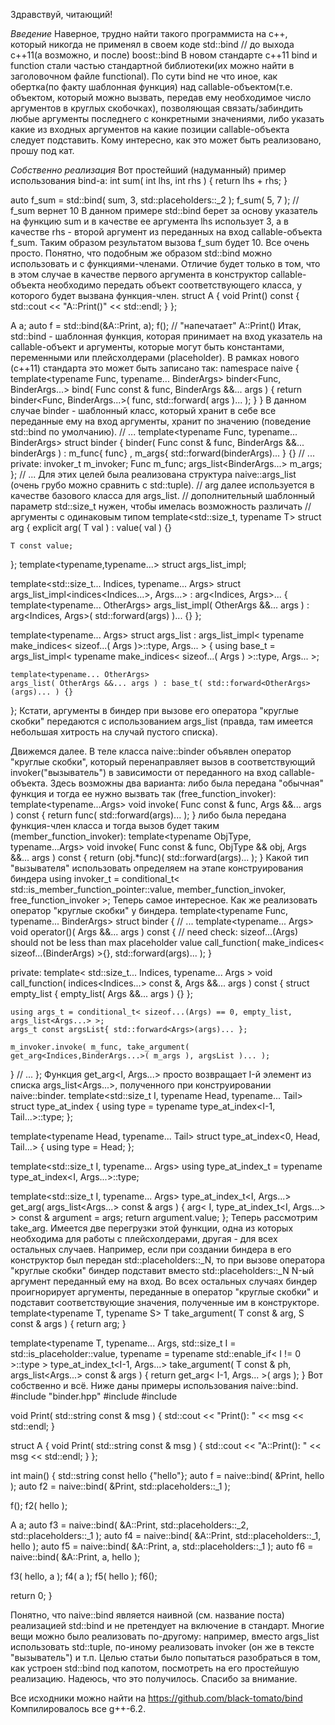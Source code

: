 Здравствуй, читающий!

<i>Введение</i>
Наверное, трудно найти такого программиста на с++, который никогда не применял в своем коде
<source lang="cpp">
std::bind // до выхода с++11(а возможно, и после) boost::bind
</source>
В новом стандарте с++11 bind и function стали частью стандартной библиотеки(их можно найти в заголовочном файле functional). По сути bind не что иное, как обертка(по факту шаблонная функция) над callable-объектом(т.е. объектом, который можно вызвать, передав ему необходимое число аргументов в круглых скобочках), позволяющая связать/забиндить любые аргументы последнего с конкретными значениями, либо указать какие из входных аргументов на какие позиции callable-объекта следует подставить. Кому интересно, как это может быть реализовано, прошу под кат.

<cut />
<i>Собственно реализация</i>
Вот простейший (надуманный) пример использования bind-a:
<source lang="cpp">
int sum( int lhs, int rhs )
{
  return lhs + rhs;
}

auto f_sum = std::bind( sum, 3, std::placeholders::_2 );
f_sum( 5, 7 ); // f_sum вернет 10
</source>
В данном примере std::bind берет за основу указатель на функцию sum и в качестве ее аргумента lhs использует 3, а в качестве rhs - второй аргумент из переданных на вход callable-объекта f_sum. Таким образом результатом вызова f_sum будет 10. Все очень просто. Понятно, что подобным же образом std::bind можно использовать и с функциями-членами. Отличие будет только в том, что в этом случае в качестве первого аргумента в конструктор callable-объекта необходимо передать объект соответствующего класса, у которого будет вызвана функция-член.
<spoiler title="Пример">
<source lang="cpp">
struct A
{
  void Print() const
  {
    std::cout << "A::Print()" << std::endl;
  }
};

A a;
auto f = std::bind(&A::Print, a);
f(); // "напечатает" A::Print()
</source>
</spoiler>
Итак, std::bind - шаблонная функция, которая принимает на вход указатель на callable-объект и аргументы, которые могут быть константами, переменными или плейсхолдерами (placeholder). В рамках нового (с++11) стандарта это может быть записано так:
<source lang="cpp">
namespace naive
{
template<typename Func, typename... BinderArgs>
binder<Func, BinderArgs...> bind( Func const & func, BinderArgs &&... args )
{
  return binder<Func, BinderArgs...>( func, std::forward<BinderArgs>( args )... );
}
}
</source>
В данном случае binder - шаблонный класс, который хранит в себе все переданные ему на вход аргументы, хранит по значению (поведение std::bind по умолчанию).
<source lang="cpp">
// ...
  template<typename Func, typename... BinderArgs>
  struct binder
  {
    binder( Func const & func, BinderArgs &&... binderArgs )
      : m_func{ func}
      , m_args{ std::forward<BinderArgs>(binderArgs)... }
    {}
    // ...
  private:
    invoker_t m_invoker;
    Func m_func;
    args_list<BinderArgs...> m_args;
  };
// ...
</source>
Для этих целей была реализована структура naive::args_list (очень грубо можно сравнить с std::tuple).
<spoiler title="args_list">
<source lang="cpp">
  // arg далее используется в качестве базового класса для args_list.
  // дополнительный шаблонный параметр  std::size_t нужен, чтобы имелась возможность различать
  // аргументы с одинаковым типом
  template<std::size_t, typename T>
  struct arg
  {
    explicit arg( T val ) : value( val ) {}

    T const value;
  };
  template<typename,typename...>
  struct args_list_impl;

  template<std::size_t... Indices, typename... Args>
  struct args_list_impl<indices<Indices...>, Args...> : arg<Indices, Args>...
  {
    template<typename... OtherArgs>
    args_list_impl( OtherArgs &&... args ) : arg<Indices, Args>( std::forward<OtherArgs>(args) )... {}
  };

  template<typename... Args>
  struct args_list : args_list_impl< typename make_indices< sizeof...( Args )>::type, Args... >
  {
    using base_t = args_list_impl< typename make_indices< sizeof...( Args ) >::type, Args... >;

    template<typename... OtherArgs>
    args_list( OtherArgs &&... args ) : base_t( std::forward<OtherArgs>(args)... ) {}
  };
</source>
</spoiler>
Кстати, аргументы в биндер при вызове его оператора "круглые скобки" передаются с использованием args_list (правда, там имеется небольшая хитрость на случай пустого списка).

Движемся далее. В теле класса naive::binder объявлен оператор "круглые скобки", который перенаправляет вызов в соответствующий invoker("вызыватель") в зависимости от переданного на вход callable-объекта. Здесь возможны два варианта: либо была передана "обычная" функция и тогда ее нужно вызвать так (free_function_invoker):
<source lang="cpp">
template<typename...Args>
void invoke( Func const & func, Args &&... args ) const
{
  return func( std::forward<Args>(args)... );
}
</source>
либо была передана функция-член класса и тогда вызов будет таким (member_function_invoker):
<source lang="cpp">
template<typename ObjType, typename...Args>
void invoke( Func const & func, ObjType && obj, Args &&... args ) const
{
  return (obj.*func)( std::forward<Args>(args)... );
}
</source>
Какой тип "вызывателя" использовать определяем на этапе конструирования биндера
<source lang="cpp">
using invoker_t =  conditional_t< std::is_member_function_pointer<Func>::value, member_function_invoker, free_function_invoker >;
</source>
Теперь самое интересное. Как же реализовать оператор "круглые скобки" у биндера.
<source lang="cpp">
template<typename Func, typename... BinderArgs>
struct binder
{
  // ...
  template<typename... Args>
  void operator()( Args &&... args ) const
  {
    // need check: sizeof...(Args) should not be less than max placeholder value
    call_function( make_indices< sizeof...(BinderArgs) >{}, std::forward<Args>(args)... );
  }

private:
  template< std::size_t... Indices, typename... Args >
  void call_function( indices<Indices...> const &, Args &&... args ) const
  {
    struct empty_list
    {
      empty_list( Args &&... args ) {}
    };

    using args_t = conditional_t< sizeof...(Args) == 0, empty_list, args_list<Args...> >;
    args_t const argsList{ std::forward<Args>(args)... };

    m_invoker.invoke( m_func, take_argument( get_arg<Indices,BinderArgs...>( m_args ), argsList )... );
  }
  // ...
};
</source>
Функция get_arg<I, Args...> просто возвращает I-й элемент из списка args_list<Args...>, полученного при конструировании naive::binder.
<spoiler title="get_arg">
<source lang="cpp">
  template<std::size_t I, typename Head, typename... Tail>
  struct type_at_index
  {
    using type = typename type_at_index<I-1, Tail...>::type;
  };

  template<typename Head, typename... Tail>
  struct type_at_index<0, Head, Tail...>
  {
    using type = Head;
  };

  template<std::size_t I, typename... Args>
  using type_at_index_t = typename type_at_index<I, Args...>::type;

  template<std::size_t I, typename... Args>
  type_at_index_t<I, Args...> get_arg( args_list<Args...> const & args )
  {
    arg< I, type_at_index_t<I, Args...> > const & argument = args;
    return argument.value;
  };
</source>
</spoiler>
Теперь рассмотрим take_arg. Имеется две перегрузки этой функции, одна из которых необходима для работы с плейсхолдерами, другая - для всех остальных случаев. Например, если при создании биндера в его конструктор был передан std::placeholders::_N, то при вызове оператора "круглые скобки" биндер подставит вместо std::placeholders::_N N-ый аргумент переданный ему на вход. Во всех остальных случаях биндер проигнорирует аргументы, переданные в оператор "круглые скобки" и подставит соответствующие значения, полученные им в конструкторе.
<spoiler title="take_argument">
<source lang="cpp">
  template<typename T, typename S>
  T take_argument( T const & arg, S const & args )
  {
    return arg;
  }

  template<typename T, typename... Args,
    std::size_t I = std::is_placeholder<T>::value,
    typename = typename std::enable_if< I != 0 >::type >
  type_at_index_t<I-1, Args...> take_argument( T const & ph, args_list<Args...> const & args )
  {
    return get_arg< I-1, Args... >( args );
  }
</source>
</spoiler>
Вот собственно и всё. Ниже даны примеры использования naive::bind.
<spoiler title="Примеры использования">
<source lang="cpp">
#include "binder.hpp"
#include <iostream>
#include <string>

void Print( std::string const & msg )
{
  std::cout << "Print(): " << msg << std::endl;
}

struct A
{
  void Print( std::string const & msg )
  {
    std::cout << "A::Print(): " << msg << std::endl;
  }
};

int main()
{
  std::string const hello {"hello"};
  auto f = naive::bind( &Print, hello );
  auto f2 = naive::bind( &Print, std::placeholders::_1 );

  f();
  f2( hello );

  A a;
  auto f3 = naive::bind( &A::Print, std::placeholders::_2, std::placeholders::_1 );
  auto f4 = naive::bind( &A::Print, std::placeholders::_1, hello );
  auto f5 = naive::bind( &A::Print, a, std::placeholders::_1 );
  auto f6 = naive::bind( &A::Print, a, hello );

  f3( hello, a );
  f4( a );
  f5( hello );
  f6();

  return 0;
}
</source>
</spoiler>

Понятно, что naive::bind является наивной (см. название поста) реализацией std::bind и не претендует на включение в стандарт. Многие вещи можно было реализовать по-другому: например, вместо args_list использовать std::tuple, по-иному реализовать invoker (он же в тексте "вызыватель") и т.п. Целью статьи было попытаться разобраться в том, как устроен std::bind под капотом, посмотреть на его простейшую реализацию. Надеюсь, что это получилось. Спасибо за внимание.

Все исходники можно найти на
<a href="github">https://github.com/black-tomato/bind</a>
Компилировалось все g++-6.2.
